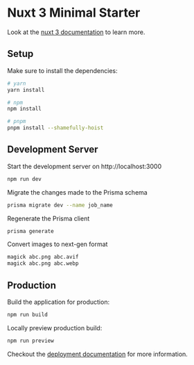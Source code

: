 # Nuxt 3 Minimal Starter

Look at the [nuxt 3 documentation](https://v3.nuxtjs.org) to learn more.

## Setup

Make sure to install the dependencies:

```bash
# yarn
yarn install

# npm
npm install

# pnpm
pnpm install --shamefully-hoist
```

## Development Server

Start the development server on http://localhost:3000

```bash
npm run dev
```

Migrate the changes made to the Prisma schema

```bash
prisma migrate dev --name job_name
```

Regenerate the Prisma client

```bash
prisma generate
```

Convert images to next-gen format
```bash
magick abc.png abc.avif
magick abc.png abc.webp
```

## Production

Build the application for production:

```bash
npm run build
```

Locally preview production build:

```bash
npm run preview
```

Checkout the [deployment documentation](https://v3.nuxtjs.org/docs/deployment) for more information.
